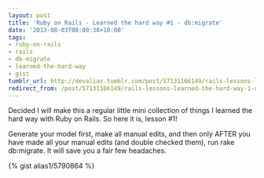 ```yaml
---
layout: post
title: 'Ruby on Rails - Learned the hard way #1 - db:migrate'
date: '2013-08-03T08:00:38+10:00'
tags:
- ruby-on-rails
- rails
- db-migrate
- learned-the-hard-way
- gist
tumblr_url: http://devalias.tumblr.com/post/57131166149/rails-lessons-learned-the-hard-way-1-db-migrate
redirect_from: /post/57131166149/rails-lessons-learned-the-hard-way-1-db-migrate
---
```

Decided I will make this a regular little mini collection of things I learned the hard way with Ruby on Rails. So here it is, lesson #1!

Generate your model first, make all manual edits, and then only AFTER you have made all your manual edits (and double checked them), run rake db:migrate. It will save you a fair few headaches.


{% gist alias1/5790864 %}
